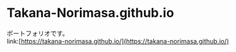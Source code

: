 # Takana-Norimasa.github.io
ポートフォリオです。  
link:[https://takana-norimasa.github.io/](https://takana-norimasa.github.io/)
